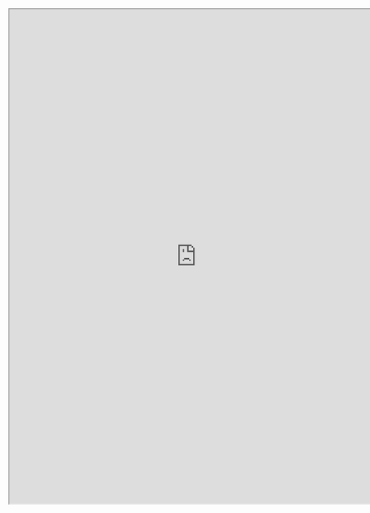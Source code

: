 

<iframe src="https://nbviewer.jupyter.org/github/windmissing/programming_basics_for_ML/blob/master/jupyter/pandas/Concatenation.ipynb" width="150%" height="1000"></iframe>